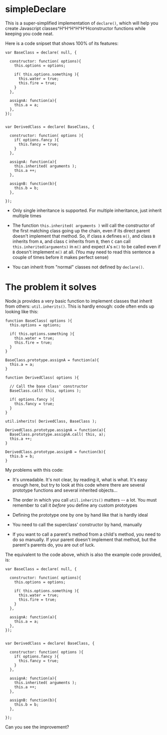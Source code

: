 simpleDeclare
=============

This is a super-simplified implementation of `declare()`, which will help you create Javascript classes^H^H^H^H^H^Hconstructor functions while keeping you code neat.


Here is a code snipset that shows 100% of its features:

    var BaseClass = declare( null, {

      constructor: function( options){
        this.options = options;

        if( this.options.something ){
          this.water = true;
          this.fire = true;
        }
      },

      assignA: function(a){
        this.a = a;
      },
    });


    var DerivedClass = declare( BaseClass, {

      constructor: function( options ){
        if( options.fancy ){
          this.fancy = true;
        }
      },  

      assignA: function(a){
        this.inherited( arguments );
        this.a ++;
      },

      assignB: function(b){
        this.b = b;
      },

    });


* Only single inheritance is supported. For multiple inheritance, just inherit multiple times

* The function `this.inherited( arguments )` will call the constructor of the first matching class going up the chain, even if its direct parent doesn't implement that method. So, if class `A` defines `m()`, and class `B` inherits from `A`, and class `C` inherits from `B`, then `C` can call `this.inherited(arguments)` in `m()` and expect `A`'s `m()` to be called even if `B` doesn't implement `m()` at all. (You may need to read this sentence a couple of times before it makes perfect sense)

* You can inherit from "normal" classes not defined by `declare()`.


# The problem it solves

Node.js provides a very basic function to implement classes that inherit from others: `util.inherits()`. This is hardly enough: code often ends up looking like this:

    function BaseClass( options ){
      this.options = options;
    
      if( this.options.something ){
        this.water = true;
        this.fire = true;
      }
    }
    
    BaseClass.prototype.assignA = function(a){
      this.a = a;
    }
    
    function DerivedClass( options ){
    
      // Call the base class' constructor
      BaseClass.call( this, options );
    
      if( options.fancy ){
        this.fancy = true;
      }
    }
    
    util.inherits( DerivedClass, BaseClass );
    
    DerivedClass.prototype.assignA = function(a){
      BaseClass.prototype.assignA.call( this, a);
      this.a ++;
    }
    
    DerivedClass.prototype.assignB = function(b){
      this.b = b;
    }

My problems with this code:

* It's unreadable. It's not clear, by reading it, what is what. It's easy enough here, but try to look at this code where there are several prototype functions and several inherited objects...

* The order in which you call `util.inherits()` matters -- a lot. You must remember to call it _before_ you define any custom prototypes

* Defining the prototype one by one by hand like that is hardly ideal

* You need to call the superclass' constructor by hand, manually

* If you want to call a parent's method from a child's method, you need to do so manually. If your parent doesn't implement that method, but the parent's parents do, you are out of luck.

The equivalent to the code above, which is also the example code provided, is:


    var BaseClass = declare( null, {

      constructor: function( options){
        this.options = options;

        if( this.options.something ){
          this.water = true;
          this.fire = true;
        }
      },

      assignA: function(a){
        this.a = a;
      },
    });


    var DerivedClass = declare( BaseClass, {

      constructor: function( options ){
        if( options.fancy ){
          this.fancy = true;
        }
      },  

      assignA: function(a){
        this.inherited( arguments );
        this.a ++;
      },

      assignB: function(b){
        this.b = b;
      },

    });



Can you see the improvement?


